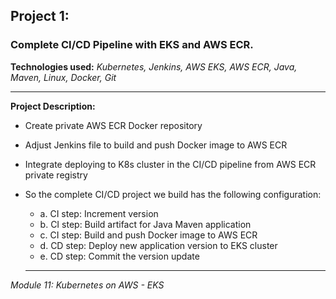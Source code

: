 ## Project 1:
### Complete CI/CD Pipeline with EKS and AWS ECR.
**Technologies used:**
*Kubernetes, Jenkins, AWS EKS, AWS ECR, Java, Maven, Linux, Docker, Git*

---

**Project Description:**
- Create private AWS ECR Docker repository
- Adjust Jenkins file to build and push Docker image to AWS ECR
- Integrate deploying to K8s cluster in the CI/CD pipeline from AWS ECR private registry
- So the complete CI/CD project we build has the following configuration:
    - a. CI step: Increment version
    - b. CI step: Build artifact for Java Maven application
    - c. CI step: Build and push Docker image to AWS ECR
    - d. CD step: Deploy new application version to EKS cluster
    - e. CD step: Commit the version update

  ---
*Module 11: Kubernetes on AWS - EKS*

